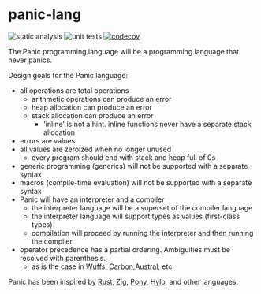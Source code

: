 # panic-lang

![static analysis](https://github.com/mspiegel/panic-lang/actions/workflows/static-analysis.yaml/badge.svg) ![unit tests](https://github.com/mspiegel/panic-lang/actions/workflows/unit-tests.yaml/badge.svg) [![codecov](https://codecov.io/gh/mspiegel/panic-lang/graph/badge.svg?token=7H2EY41PIE)](https://codecov.io/gh/mspiegel/panic-lang)

The Panic programming language will be a programming language that never panics.

Design goals for the Panic language:

- all operations are total operations
  - arithmetic operations can produce an error
  - heap allocation can produce an error
  - stack allocation can produce an error
    - 'inline' is not a hint. inline functions never have a separate stack allocation 
- errors are values
- all values are zeroized when no longer unused
  - every program should end with stack and heap full of 0s
- generic programming (generics) will not be supported with a separate syntax
- macros (compile-time evaluation) will not be supported with a separate syntax
- Panic will have an interpreter and a compiler
  - the interpreter language will be a superset of the compiler language
  - the interpreter language will support types as values (first-class types)
  - compilation will proceed by running the interpreter and then running the compiler
- operator precedence has a partial ordering. Ambiguities must be resolved with parenthesis.
  - as is the case in [Wuffs](https://github.com/google/wuffs), [Carbon](https://github.com/carbon-language/carbon-lang),[Austral](https://austral-lang.org/), etc.

Panic has been inspired by [Rust](https://www.rust-lang.org/), [Zig](https://ziglang.org/), [Pony](https://www.ponylang.io/), [Hylo](https://www.hylo-lang.org/), and other languages.
